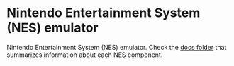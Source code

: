 # Nintendo Entertainment System (NES) emulator

Nintendo Entertainment System (NES) emulator. Check the [docs folder](docs/README.md) that summarizes information about each NES component.
